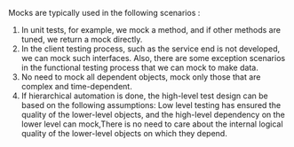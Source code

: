 Mocks are typically used in the following scenarios :
1. In unit tests, for example, we mock a method, and if other methods are tuned, we return a mock directly. 
2. In the client testing process, such as the service end is not developed, we can mock such interfaces.
Also, there are some exception scenarios in the functional testing process that we can mock to make data.
3. No need to mock all dependent objects, mock only those that are complex and time-dependent.
4. If hierarchical automation is done, the high-level test design can be based on the following assumptions:
Low level testing has ensured the quality of the lower-level objects, and the high-level dependency on the lower level can mock,There is no need to care about the internal logical quality of the lower-level objects on which they depend.
